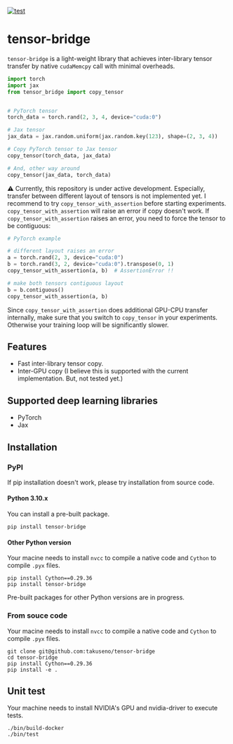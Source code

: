[![test](https://github.com/takuseno/tensor-bridge/actions/workflows/test.yaml/badge.svg)](https://github.com/takuseno/tensor-bridge/actions/workflows/test.yaml)

# tensor-bridge
`tensor-bridge` is a light-weight library that achieves inter-library tensor transfer by native `cudaMemcpy` call with minimal overheads.

```py
import torch
import jax
from tensor_bridge import copy_tensor


# PyTorch tensor
torch_data = torch.rand(2, 3, 4, device="cuda:0")

# Jax tensor
jax_data = jax.random.uniform(jax.random.key(123), shape=(2, 3, 4))

# Copy PyTorch tensor to Jax tensor
copy_tensor(torch_data, jax_data)

# And, other way around
copy_tensor(jax_data, torch_data)
```

:warning: Currently, this repository is under active development. Especially, transfer between different layout of tensors is not implemented yet. I recommend to try `copy_tensor_with_assertion` before starting experiments. `copy_tensor_with_assertion` will raise an error if copy doesn't work.
If `copy_tensor_with_assertion` raises an error, you need to force the tensor to be contiguous:
```py
# PyTorch example

# different layout raises an error
a = torch.rand(2, 3, device="cuda:0")
b = torch.rand(3, 2, device="cuda:0").transpose(0, 1)
copy_tensor_with_assertion(a, b)  # AssertionError !!

# make both tensors contiguous layout
b = b.contiguous()
copy_tensor_with_assertion(a, b)
```
Since `copy_tensor_with_assertion` does additional GPU-CPU transfer internally, make sure that you switch to `copy_tensor` in your experiments. Otherwise your training loop will be significantly slower.

## Features
- Fast inter-library tensor copy.
- Inter-GPU copy (I believe this is supported with the current implementation. But, not tested yet.)

## Supported deep learning libraries
- PyTorch
- Jax


## Installation
### PyPI
If pip installation doesn't work, please try installation from source code.

#### Python 3.10.x
You can install a pre-built package.
```
pip install tensor-bridge
```

#### Other Python version
Your macine needs to install `nvcc` to compile a native code and `Cython` to compile `.pyx` files.
```
pip install Cython==0.29.36
pip install tensor-bridge
```
Pre-built packages for other Python versions are in progress.


### From souce code
Your macine needs to install `nvcc` to compile a native code and `Cython` to compile `.pyx` files.
```
git clone git@github.com:takuseno/tensor-bridge
cd tensor-bridge
pip install Cython==0.29.36
pip install -e .
```

## Unit test
Your machine needs to install NVIDIA's GPU and nvidia-driver to execute tests.
```
./bin/build-docker
./bin/test
```
